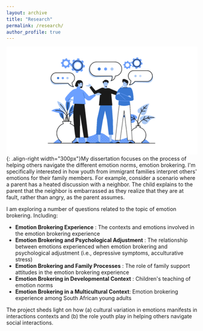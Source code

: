 ```yaml
---
layout: archive
title: "Research"
permalink: /research/
author_profile: true
---
```



![Talking](/images/Talking.png){: .align-right width="300px"}My dissertation focuses on the process of helping others navigate the different emotion norms, emotion brokering. I'm specifically interested in how youth from immigrant families interpret others' emotions for their family members. For example, consider a scenario where a parent has a heated discussion with a neighbor. The child explains to the parent that the neighbor is embarrassed as they realize that they are at fault, rather than angry, as the parent assumes. 



I am exploring a number of questions related to the topic of emotion brokering. Including: 

- **Emotion Brokering Experience** : The contexts and emotions involved in the emotion brokering experience
- **Emotion Brokering and Psychological Adjustment** : The relationship between emotions experienced when emotion brokering and psychological adjustment (i.e., depressive symptoms, acculturative stress)
- **Emotion Brokering and Family Processes** : The role of family support attitudes in the emotion brokering experience
- **Emotion Brokering in Developmental Context** : Children's teaching of emotion norms
- **Emotion Brokering in a Multicultural Context**: Emotion brokering experience among South African young adults

The project sheds light on how (a) cultural variation in emotions manifests in interactions contexts and (b) the role youth play in helping others navigate social interactions. 
